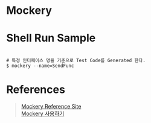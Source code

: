 # Mockery 

# Shell Run Sample 

```shell

# 특정 인터페이스 명을 기준으로 Test Code를 Generated 한다. 
$ mockery --name=SendFunc

```

# References 

> [Mockery Reference Site](https://vektra.github.io/mockery/latest/)      
> [Mockery 사용하기](https://limm-jk.tistory.com/78)   